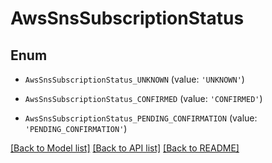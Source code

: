 # AwsSnsSubscriptionStatus


## Enum

* `AwsSnsSubscriptionStatus_UNKNOWN` (value: `'UNKNOWN'`)

* `AwsSnsSubscriptionStatus_CONFIRMED` (value: `'CONFIRMED'`)

* `AwsSnsSubscriptionStatus_PENDING_CONFIRMATION` (value: `'PENDING_CONFIRMATION'`)

[[Back to Model list]](../README.md#documentation-for-models) [[Back to API list]](../README.md#documentation-for-api-endpoints) [[Back to README]](../README.md)


